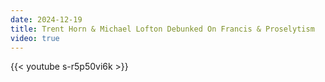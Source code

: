 ```yaml
---
date: 2024-12-19
title: Trent Horn & Michael Lofton Debunked On Francis & Proselytism
video: true
---
```



{{< youtube s-r5p50vi6k >}}
